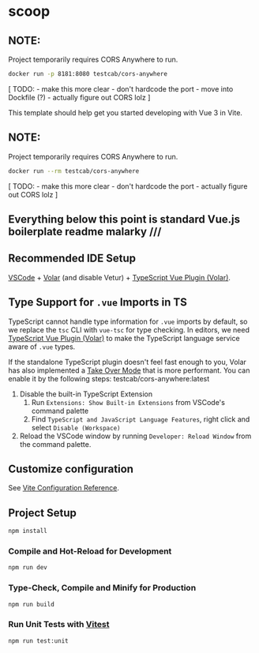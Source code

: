 # scoop

## NOTE:
Project temporarily requires CORS Anywhere to run.

```sh
docker run -p 8181:8080 testcab/cors-anywhere
```

[
    TODO:
    - make this more clear
    - don't hardcode the port
    - move into Dockfile (?)
    - actually figure out CORS lolz
]

This template should help get you started developing with Vue 3 in Vite.

## NOTE:
Project temporarily requires CORS Anywhere to run.

```sh
docker run --rm testcab/cors-anywhere
```

[
    TODO:
    - make this more clear
    - don't hardcode the port
    - actually figure out CORS lolz
]

## Everything below this point is standard Vue.js boilerplate readme malarky \/\/\/

## Recommended IDE Setup

[VSCode](https://code.visualstudio.com/) + [Volar](https://marketplace.visualstudio.com/items?itemName=Vue.volar) (and disable Vetur) + [TypeScript Vue Plugin (Volar)](https://marketplace.visualstudio.com/items?itemName=Vue.vscode-typescript-vue-plugin).

## Type Support for `.vue` Imports in TS

TypeScript cannot handle type information for `.vue` imports by default, so we replace the `tsc` CLI with `vue-tsc` for type checking. In editors, we need [TypeScript Vue Plugin (Volar)](https://marketplace.visualstudio.com/items?itemName=Vue.vscode-typescript-vue-plugin) to make the TypeScript language service aware of `.vue` types.

If the standalone TypeScript plugin doesn't feel fast enough to you, Volar has also implemented a [Take Over Mode](https://github.com/johnsoncodehk/volar/discussions/471#discussioncomment-1361669) that is more performant. You can enable it by the following steps:
testcab/cors-anywhere:latest
1. Disable the built-in TypeScript Extension
    1) Run `Extensions: Show Built-in Extensions` from VSCode's command palette
    2) Find `TypeScript and JavaScript Language Features`, right click and select `Disable (Workspace)`
2. Reload the VSCode window by running `Developer: Reload Window` from the command palette.

## Customize configuration

See [Vite Configuration Reference](https://vitejs.dev/config/).

## Project Setup

```sh
npm install
```

### Compile and Hot-Reload for Development

```sh
npm run dev
```

### Type-Check, Compile and Minify for Production

```sh
npm run build
```

### Run Unit Tests with [Vitest](https://vitest.dev/)

```sh
npm run test:unit
```
